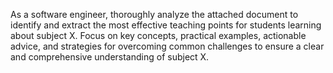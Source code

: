 As a software engineer, thoroughly analyze the attached document to identify and extract the most effective teaching points for students learning about subject X. Focus on key concepts, practical examples, actionable advice, and strategies for overcoming common challenges to ensure a clear and comprehensive understanding of subject X.